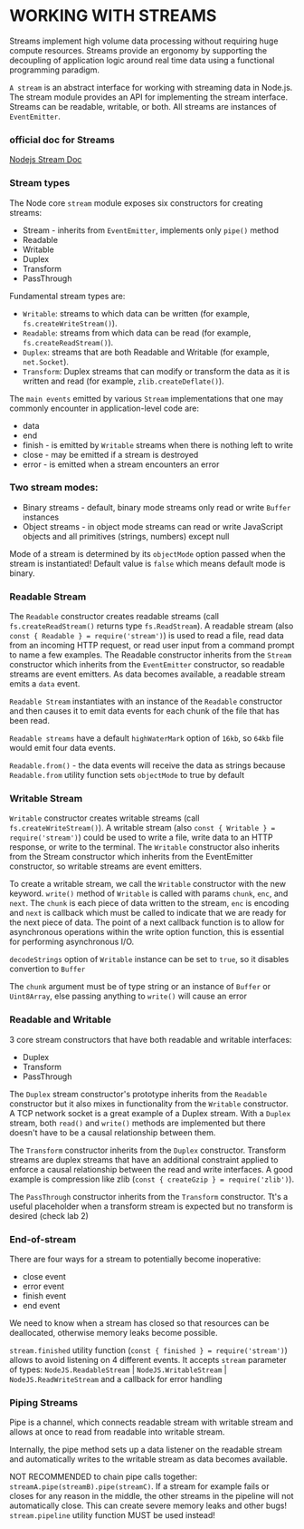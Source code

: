 # WORKING WITH STREAMS

Streams implement high volume data processing without requiring huge compute resources. Streams provide an ergonomy by supporting the decoupling of application logic around real time data using a functional programming paradigm.<br>

`A stream` is an abstract interface for working with streaming data in Node.js. The stream module provides an API for implementing the stream interface. Streams can be readable, writable, or both. All streams are instances of `EventEmitter`.<br>

### official doc for Streams

[Nodejs Stream Doc](https://nodejs.org/api/stream.html#stream)

### Stream types

The Node core `stream` module exposes six constructors for creating streams:

- Stream - inherits from `EventEmitter`, implements only `pipe()` method
- Readable
- Writable
- Duplex
- Transform
- PassThrough

Fundamental stream types are:

- `Writable`: streams to which data can be written (for example, `fs.createWriteStream()`).
- `Readable`: streams from which data can be read (for example, `fs.createReadStream()`).
- `Duplex`: streams that are both Readable and Writable (for example, `net.Socket`).
- `Transform`: Duplex streams that can modify or transform the data as it is written and read (for example, `zlib.createDeflate()`).

The `main events` emitted by various `Stream` implementations that one may commonly encounter in application-level code are:

- data
- end
- finish - is emitted by `Writable` streams when there is nothing left to write
- close - may be emitted if a stream is destroyed
- error - is emitted when a stream encounters an error

### Two stream modes:

- Binary streams - default, binary mode streams only read or write `Buffer` instances
- Object streams - in object mode streams can read or write JavaScript objects and all primitives (strings, numbers) except null

Mode of a stream is determined by its `objectMode` option passed when the stream is instantiated! Default value is `false` which means default mode is binary.

### Readable Stream

The `Readable` constructor creates readable streams (call `fs.createReadStream()` returns type `fs.ReadStream`). A readable stream (also `const { Readable } = require('stream')`) is used to read a file, read data from an incoming HTTP request, or read user input from a command prompt to name a few examples. The Readable constructor inherits from the `Stream` constructor which inherits from the `EventEmitter` constructor, so readable streams are event emitters. As data becomes available, a readable stream emits a `data` event.<br>

`Readable Stream` instantiates with an instance of the `Readable` constructor and then causes it to emit data events for each chunk of the file that has been read.<br>

`Readable streams` have a default `highWaterMark` option of `16kb`, so `64kb` file would emit four data events.

`Readable.from()` - the data events will receive the data as strings because `Readable.from` utility function sets `objectMode` to true by default

### Writable Stream

`Writable` constructor creates writable streams (call `fs.createWriteStream()`). A writable stream (also `const { Writable } = require('stream')`) could be used to write a file, write data to an HTTP response, or write to the terminal. The `Writable` constructor also inherits from the Stream constructor which inherits from the EventEmitter constructor, so writable streams are event emitters.<br>

To create a writable stream, we call the `Writable` constructor with the new keyword. `write()` method of `Writable` is called with params `chunk`, `enc`, and `next`. The `chunk` is each piece of data written to the stream, `enc` is encoding and `next` is callback which must be called to indicate that we are ready for the next piece of data.
The point of a next callback function is to allow for asynchronous operations within the write option function, this is essential for performing asynchronous I/O.<br>

`decodeStrings` option of `Writable` instance can be set to `true`, so it disables convertion to `Buffer`<br>

The `chunk` argument must be of type string or an instance of `Buffer` or `Uint8Array`, else passing anything to `write()` will cause an error

### Readable and Writable 

3 core stream constructors that have both readable and writable interfaces:

- Duplex
- Transform
- PassThrough

The `Duplex` stream constructor's prototype inherits from the `Readable` constructor but it also mixes in functionality from the `Writable` constructor. A TCP network socket is a great example of a Duplex stream. With a `Duplex` stream, both `read()` and `write()` methods are implemented but there doesn't have to be a causal relationship between them.<br>

The `Transform` constructor inherits from the `Duplex` constructor. Transform streams are duplex streams that have an additional constraint applied to enforce a causal relationship between the read and write interfaces. A good example is compression like zlib (`const { createGzip } = require('zlib')`). <br>

The `PassThrough` constructor inherits from the `Transform` constructor. Tt's a useful placeholder when a transform stream is expected but no transform is desired (check lab 2)

###  End-of-stream

There are four ways for a stream to potentially become inoperative:

- close event
- error event
- finish event
- end event

We need to know when a stream has closed so that resources can be deallocated, otherwise memory leaks become possible. <br>

`stream.finished` utility function (`const { finished } = require('stream')`) allows to avoid listening on 4 different events. It accepts `stream` parameter of types: `NodeJS.ReadableStream` | `NodeJS.WritableStream` | `NodeJS.ReadWriteStream` and a callback for error handling <br>

### Piping Streams

Pipe is a channel, which connects readable stream with writable stream and allows at once to read from readable into writable stream.<br>

Internally, the pipe method sets up a data listener on the readable stream and automatically writes to the writable stream as data becomes available.<br>

NOT RECOMMENDED to chain pipe calls together: `streamA.pipe(streamB).pipe(streamC)`. If a stream for example fails or closes for any reason in the middle, the other streams in the pipeline will not automatically close. This can create severe memory leaks and other bugs! `stream.pipeline` utility function MUST be used instead!


